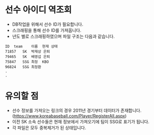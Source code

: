 # 선수 아이디 역조회
- DB작업을 위해서 선수 ID가 필요합니다.
- 스크래핑을 통해 선수 ID를 가져옵니다.
- 년도 별로 스크래핑하였으며 파일 구조는 다음과 같습니다.
```
ID	team	이름	현재 상태
71857	SK	박재상	은퇴
79465	SK	배영섭	은퇴
75847	SSG	최정	KBO
96824	SSG	최정환	
.
.
```
# 유의할 점
- 선수 정보를 가져오는 링크의 경우 2011년 경기부터 데이터가 존재합니다.(https://www.koreabaseball.com/Player/RegisterAll.aspx)
- 이전 SK 소속 선수들은 현재 정보에서 가져오기에 팀이 SSG로 표기가 됩니다.
- 각 파일은 모두 중복제거가 된 상태입니다.
